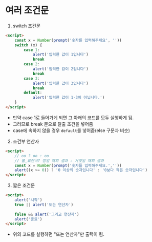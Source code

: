 # 여러 조건문
1. switch 조건문
```html
<script>
    const x = Number(prompt('숫자를 입력해주세요', ''))
    switch (x) {
        case 1:
            alert('입력한 값이 1입니다')
            break
        case 2:
            alert('입력한 값이 2입니다')
            break
        case 3:
            alert('입력한 값이 3입니다')
            break
        default:
            alert('입력한 값이 1-3이 아닙니다.')
    }
</script>
```
- 만약 case 1로 들어가게 되면 그 아래의 코드를 모두 실행하게 됨.
- 그러므로 break 문으로 탈출 조건을 넣어줌
- case에 속하지 않을 경우 `default`를 넣어줌(else 구문과 비슷)

2. 조건부 연산자

```html
<script>
    // oo ? oo : oo
    // 불_표현식? 참일 때의 결과 : 거짓일 때의 결과
    const x = Number(prompt('숫자를 입력해주세요.',''))
    alert((x >= 0)) ? '0 이상의 숫자입니다' : '0보다 작은 숫자입니다')
</script>
```

3. 짧은 조건문
```html
<script>
    alert('시작')
    true || alert('또는 연산자')
    
    false && alert('그리고 연산자')
    alert('종료')
</script>
```
- 위의 코드를 실행하면 "또는 연산자"만 출력이 됨.
